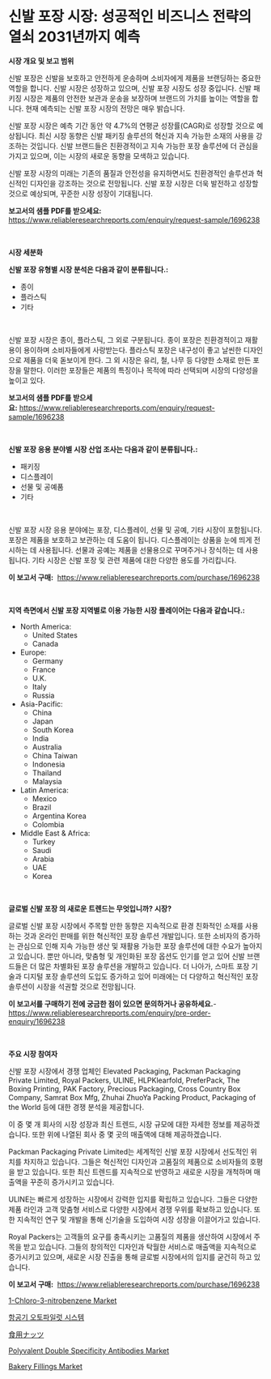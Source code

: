 <p><h1>신발 포장 시장: 성공적인 비즈니스 전략의 열쇠 2031년까지 예측</h1></p><p><strong>시장 개요 및 보고 범위</strong></p>
<p><p>신발 포장은 신발을 보호하고 안전하게 운송하며 소비자에게 제품을 브랜딩하는 중요한 역할을 합니다. 신발 시장은 성장하고 있으며, 신발 포장 시장도 성장 중입니다. 신발 패키징 시장은 제품의 안전한 보관과 운송을 보장하며 브랜드의 가치를 높이는 역할을 합니다. 현재 예측되는 신발 포장 시장의 전망은 매우 밝습니다.</p><p>신발 포장 시장은 예측 기간 동안 약 4.7%의 연평균 성장률(CAGR)로 성장할 것으로 예상됩니다. 최신 시장 동향은 신발 패키징 솔루션의 혁신과 지속 가능한 소재의 사용을 강조하는 것입니다. 신발 브랜드들은 친환경적이고 지속 가능한 포장 솔루션에 더 관심을 가지고 있으며, 이는 시장의 새로운 동향을 모색하고 있습니다.</p><p>신발 포장 시장의 미래는 기존의 품질과 안전성을 유지하면서도 친환경적인 솔루션과 혁신적인 디자인을 강조하는 것으로 전망됩니다. 신발 포장 시장은 더욱 발전하고 성장할 것으로 예상되며, 꾸준한 시장 성장이 기대됩니다.</p></p>
<p><strong>보고서의 샘플 PDF를 받으세요:</strong> <a href="https://www.reliableresearchreports.com/enquiry/request-sample/1696238">https://www.reliableresearchreports.com/enquiry/request-sample/1696238</a></p>
<p>&nbsp;</p>
<p><strong>시장 세분화</strong></p>
<p><strong>신발 포장 유형별 시장 분석은 다음과 같이 분류됩니다.:</strong></p>
<p><ul><li>종이</li><li>플라스틱</li><li>기타</li></ul></p>
<p>&nbsp;</p>
<p><p>신발 포장 시장은 종이, 플라스틱, 그 외로 구분됩니다. 종이 포장은 친환경적이고 재활용이 용이하며 소비자들에게 사랑받는다. 플라스틱 포장은 내구성이 좋고 날씬한 디자인으로 제품을 더욱 돋보이게 한다. 그 외 시장은 유리, 철, 나무 등 다양한 소재로 만든 포장을 말한다. 이러한 포장들은 제품의 특징이나 목적에 따라 선택되며 시장의 다양성을 높이고 있다.</p></p>
<p><strong>보고서의 샘플 PDF를 받으세요:</strong>&nbsp;<a href="https://www.reliableresearchreports.com/enquiry/request-sample/1696238">https://www.reliableresearchreports.com/enquiry/request-sample/1696238</a></p>
<p>&nbsp;</p>
<p><strong> 신발 포장 응용 분야별 시장 산업 조사는 다음과 같이 분류됩니다.:</strong></p>
<p><ul><li>패키징</li><li>디스플레이</li><li>선물 및 공예품</li><li>기타</li></ul></p>
<p>&nbsp;</p>
<p><p>신발 포장 시장 응용 분야에는 포장, 디스플레이, 선물 및 공예, 기타 시장이 포함됩니다. 포장은 제품을 보호하고 보관하는 데 도움이 됩니다. 디스플레이는 상품을 눈에 띄게 전시하는 데 사용됩니다. 선물과 공예는 제품을 선물용으로 꾸며주거나 장식하는 데 사용됩니다. 기타 시장은 신발 포장 및 관련 제품에 대한 다양한 용도를 가리킵니다.</p></p>
<p><strong>이 보고서 구매:</strong>&nbsp; <a href="https://www.reliableresearchreports.com/purchase/1696238">https://www.reliableresearchreports.com/purchase/1696238</a></p>
<p>&nbsp;</p>
<p><strong>지역 측면에서 신발 포장 지역별로 이용 가능한 시장 플레이어는 다음과 같습니다.:</strong></p>
<p><ul>
    <li>
        North America:
        <ul>
            <li>United States</li>
            <li>Canada</li>
        </ul>
    </li>
    <li>
        Europe:
        <ul>
            <li>Germany</li>
            <li>France</li>
            <li>U.K.</li>
            <li>Italy</li>
            <li>Russia</li>
        </ul>
    </li>
    <li>
        Asia-Pacific:
        <ul>
            <li>China</li>
            <li>Japan</li>
            <li>South Korea</li>
            <li>India</li>
            <li>Australia</li>
            <li>China Taiwan</li>
            <li>Indonesia</li>
            <li>Thailand</li>
            <li>Malaysia</li>
        </ul>
    </li>
    <li>
        Latin America:
        <ul>
            <li>Mexico</li>
            <li>Brazil</li>
            <li>Argentina Korea</li>
            <li>Colombia</li>
        </ul>
    </li>
    <li>
        Middle East & Africa:
        <ul>
            <li>Turkey</li>
            <li>Saudi</li>
            <li>Arabia</li>
            <li>UAE</li>
            <li>Korea</li>
        </ul>
    </li>
    </ul></p>
<p>&nbsp;</p>
<p><strong>글로벌 신발 포장 의 새로운 트렌드는 무엇입니까? 시장?</strong></p>
<p><p>글로벌 신발 포장 시장에서 주목할 만한 동향은 지속적으로 환경 친화적인 소재를 사용하는 것과 온라인 판매를 위한 혁신적인 포장 솔루션 개발입니다. 또한 소비자의 증가하는 관심으로 인해 지속 가능한 생산 및 재활용 가능한 포장 솔루션에 대한 수요가 높아지고 있습니다. 뿐만 아니라, 맞춤형 및 개인화된 포장 옵션도 인기를 얻고 있어 신발 브랜드들은 더 많은 차별화된 포장 솔루션을 개발하고 있습니다. 더 나아가, 스마트 포장 기술과 디지털 포장 솔루션의 도입도 증가하고 있어 미래에는 더 다양하고 혁신적인 포장 솔루션이 시장을 석권할 것으로 전망됩니다.</p></p>
<p><strong>이 보고서를 구매하기 전에 궁금한 점이 있으면 문의하거나 공유하세요.</strong>- <a href="https://www.reliableresearchreports.com/enquiry/pre-order-enquiry/1696238">https://www.reliableresearchreports.com/enquiry/pre-order-enquiry/1696238</a></p>
<p>&nbsp;</p>
<p><strong>주요 시장 참여자</strong></p>
<p><p>신발 포장 시장에서 경쟁 업체인 Elevated Packaging, Packman Packaging Private Limited, Royal Packers, ULINE, HLPKlearfold, PreferPack, The Boxing Printing, PAK Factory, Precious Packaging, Cross Country Box Company, Samrat Box Mfg, Zhuhai ZhuoYa Packing Product, Packaging of the World 등에 대한 경쟁 분석을 제공합니다.</p><p>이 중 몇 개 회사의 시장 성장과 최신 트렌드, 시장 규모에 대한 자세한 정보를 제공하겠습니다. 또한 위에 나열된 회사 중 몇 곳의 매출액에 대해 제공하겠습니다. </p><p>Packman Packaging Private Limited는 세계적인 신발 포장 시장에서 선도적인 위치를 차지하고 있습니다. 그들은 혁신적인 디자인과 고품질의 제품으로 소비자들의 호평을 받고 있습니다. 또한 최신 트렌드를 지속적으로 반영하고 새로운 시장을 개척하며 매출액을 꾸준히 증가시키고 있습니다.</p><p>ULINE는 빠르게 성장하는 시장에서 강력한 입지를 확립하고 있습니다. 그들은 다양한 제품 라인과 고객 맞춤형 서비스로 다양한 시장에서 경쟁 우위를 확보하고 있습니다. 또한 지속적인 연구 및 개발을 통해 신기술을 도입하여 시장 성장을 이끌어가고 있습니다.</p><p>Royal Packers는 고객들의 요구를 충족시키는 고품질의 제품을 생산하여 시장에서 주목을 받고 있습니다. 그들의 창의적인 디자인과 탁월한 서비스로 매출액을 지속적으로 증가시키고 있으며, 새로운 시장 진출을 통해 글로벌 시장에서의 입지를 굳건히 하고 있습니다.</p></p>
<p><strong>이 보고서 구매:</strong>&nbsp;&nbsp;<a href="https://www.reliableresearchreports.com/purchase/1696238">https://www.reliableresearchreports.com/purchase/1696238</a></p>
<p><p><a href="https://github.com/JameTravis/Market-Research-Report-List-4/blob/main/1-chloro-3-nitrobenzene-market.md">1-Chloro-3-nitrobenzene Market</a></p><p><a href="https://github.com/vsnao330707/Market-Research-Report-List-1/blob/main/5536530186255.md">항공기 오토파일럿 시스템</a></p><p><a href="https://github.com/mohamedbakry57/Market-Research-Report-List-2/blob/main/9622686186349.md">食用ナッツ</a></p><p><a href="https://automatic-knee-4c7.notion.site/Polyvalent-Double-Specificity-Antibodies-Market-Provides-a-Comprehensive-Analysis-Including-a-Macro--32b07dbab79f470789586e3fd7a98366">Polyvalent Double Specificity Antibodies Market</a></p><p><a href="https://issuu.com/reportprime-2/docs/bakery-fillings-market-size-2030.pptx">Bakery Fillings Market</a></p></p>
